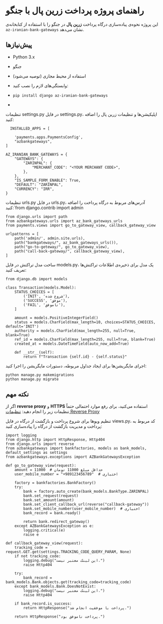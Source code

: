 # راهنمای پروژه پرداخت زرین پال با جنگو

این پروژه نحوه‌ی پیاده‌سازی درگاه پرداخت **زرین پال** در جنگو را با استفاده از کتابخانه‌ی `az-iranian-bank-gateways` نشان می‌دهد.

## پیش‌نیازها

- Python 3.x
- جنگو
- استفاده از محیط مجازی (توصیه می‌شود)
- وابستگی‌های لازم را نصب کنید:
-  ```pip install django az-iranian-bank-gateways```

- 
تنظیمات settings.py
در فایل settings.py، اپلیکیشن‌ها و تنظیمات زرین پال را اضافه کنید:
```
  INSTALLED_APPS = [

    'payments.apps.PaymentsConfig',
    "azbankgateways",
]

AZ_IRANIAN_BANK_GATEWAYS = {
    "GATEWAYS": {
        "ZARINPAL": {
            "MERCHANT_CODE": "<YOUR MERCHANT CODE>",
        },
    },
    "IS_SAMPLE_FORM_ENABLE": True,
    "DEFAULT": "ZARINPAL",
    "CURRENCY": "IRR",
}
```





تنظیمات urls.py
در فایل urls.py، آدرس‌های مربوط به درگاه پرداخت را اضافه کنید:`from django.contrib import admin
```
from django.urls import path
from azbankgateways.urls import az_bank_gateways_urls
from payments.views import go_to_gateway_view, callback_gateway_view

urlpatterns = [
    path('admin/', admin.site.urls),
    path("bankgateways/", az_bank_gateways_urls()),
    path("go-to-geteway/", go_to_gateway_view),
    path("call-back-gateway/", callback_gateway_view),
]
```






ساخت مدل تراکنش
در فایل models.py، یک مدل برای ذخیره‌ی اطلاعات تراکنش‌ها تعریف کنید:
```
from django.db import models

class Transaction(models.Model):
    STATUS_CHOICES = [
        ('INIT', 'شروع شده'),
        ('SUCCESS', 'موفق'),
        ('FAIL', 'ناموفق'),
    ]

    amount = models.PositiveIntegerField()
    status = models.CharField(max_length=10, choices=STATUS_CHOICES, default='INIT')
    authority = models.CharField(max_length=255, null=True, blank=True)
    ref_id = models.CharField(max_length=255, null=True, blank=True)
    created_at = models.DateTimeField(auto_now_add=True)

    def __str__(self):
        return f"Transaction {self.id} - {self.status}"

```





اجرای مایگریشن‌ها
برای ایجاد جداول مربوطه، دستورات مایگریشن را اجرا کنید:
```
python manage.py makemigrations
python manage.py migrate
```

## نکته مهم

اگر از **reverse proxy** و **HTTPS** استفاده می‌کنید، برای رفع موارد احتمالی حتماً تنظیمات زیر را انجام دهید: [تنظیمات Reverse Proxy](https://stackoverflow.com/questions/62047354/build-absolute-uri-with-https-behind-reverse-proxy/65934202#65934202)




تنظیم ویوها برای شروع پرداخت و بازگشت از درگاه
در فایل views.py، کد مربوط به پرداخت و مدیریت بازگشت از درگاه را پیاده‌سازی کنید:
```
import logging
from django.http import HttpResponse, Http404
from django.urls import reverse
from azbankgateways import bankfactories, models as bank_models, default_settings as settings
from azbankgateways.exceptions import AZBankGatewaysException

def go_to_gateway_view(request):
    amount = 11000  # حداقل مبلغ 11000 تومان
    user_mobile_number = "+989123456789"  # اختیاری

    factory = bankfactories.BankFactory()
    try:
        bank = factory.auto_create(bank_models.BankType.ZARINPAL)
        bank.set_request(request)
        bank.set_amount(amount)
        bank.set_client_callback_url(reverse("callback-gateway"))
        bank.set_mobile_number(user_mobile_number)  # اختیاری
        bank_record = bank.ready()

        return bank.redirect_gateway()
    except AZBankGatewaysException as e:
        logging.critical(e)
        raise e

def callback_gateway_view(request):
    tracking_code = request.GET.get(settings.TRACKING_CODE_QUERY_PARAM, None)
    if not tracking_code:
        logging.debug("این لینک معتبر نیست.")
        raise Http404

    try:
        bank_record = bank_models.Bank.objects.get(tracking_code=tracking_code)
    except bank_models.Bank.DoesNotExist:
        logging.debug("این لینک معتبر نیست.")
        raise Http404

    if bank_record.is_success:
        return HttpResponse("پرداخت با موفقیت انجام شد.")
    
    return HttpResponse("پرداخت ناموفق بود.")

```
















